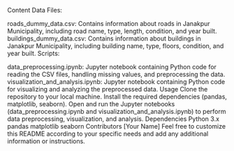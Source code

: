 Content
Data Files:

roads_dummy_data.csv: Contains information about roads in Janakpur Municipality, including road name, type, length, condition, and year built.
buildings_dummy_data.csv: Contains information about buildings in Janakpur Municipality, including building name, type, floors, condition, and year built.
Scripts:

data_preprocessing.ipynb: Jupyter notebook containing Python code for reading the CSV files, handling missing values, and preprocessing the data.
visualization_and_analysis.ipynb: Jupyter notebook containing Python code for visualizing and analyzing the preprocessed data.
Usage
Clone the repository to your local machine.
Install the required dependencies (pandas, matplotlib, seaborn).
Open and run the Jupyter notebooks (data_preprocessing.ipynb and visualization_and_analysis.ipynb) to perform data preprocessing, visualization, and analysis.
Dependencies
Python 3.x
pandas
matplotlib
seaborn
Contributors
[Your Name]
Feel free to customize this README according to your specific needs and add any additional information or instructions.
